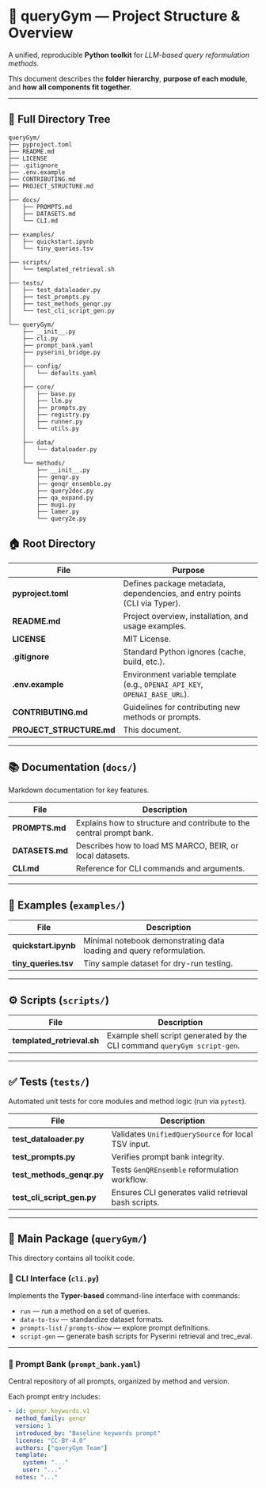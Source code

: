 # 🧠 queryGym — Project Structure & Overview

A unified, reproducible **Python toolkit** for *LLM-based query reformulation methods*.

This document describes the **folder hierarchy**, **purpose of each module**, and **how all components fit together**.

---

## 🌲 Full Directory Tree

```text
queryGym/
├── pyproject.toml
├── README.md
├── LICENSE
├── .gitignore
├── .env.example
├── CONTRIBUTING.md
├── PROJECT_STRUCTURE.md
│
├── docs/
│   ├── PROMPTS.md
│   ├── DATASETS.md
│   └── CLI.md
│
├── examples/
│   ├── quickstart.ipynb
│   └── tiny_queries.tsv
│
├── scripts/
│   └── templated_retrieval.sh
│
├── tests/
│   ├── test_dataloader.py
│   ├── test_prompts.py
│   ├── test_methods_genqr.py
│   └── test_cli_script_gen.py
│
└── queryGym/
    ├── __init__.py
    ├── cli.py
    ├── prompt_bank.yaml
    ├── pyserini_bridge.py
    │
    ├── config/
    │   └── defaults.yaml
    │
    ├── core/
    │   ├── base.py
    │   ├── llm.py
    │   ├── prompts.py
    │   ├── registry.py
    │   ├── runner.py
    │   └── utils.py
    │
    ├── data/
    │   └── dataloader.py
    │
    └── methods/
        ├── __init__.py
        ├── genqr.py
        ├── genqr_ensemble.py
        ├── query2doc.py
        ├── qa_expand.py
        ├── mugi.py
        ├── lamer.py
        └── query2e.py
```

## 🏠 Root Directory

| File | Purpose |
|------|----------|
| **pyproject.toml** | Defines package metadata, dependencies, and entry points (CLI via Typer). |
| **README.md** | Project overview, installation, and usage examples. |
| **LICENSE** | MIT License. |
| **.gitignore** | Standard Python ignores (cache, build, etc.). |
| **.env.example** | Environment variable template (e.g., `OPENAI_API_KEY`, `OPENAI_BASE_URL`). |
| **CONTRIBUTING.md** | Guidelines for contributing new methods or prompts. |
| **PROJECT_STRUCTURE.md** | This document. |

---

## 📚 Documentation (`docs/`)

Markdown documentation for key features.

| File | Description |
|------|--------------|
| **PROMPTS.md** | Explains how to structure and contribute to the central prompt bank. |
| **DATASETS.md** | Describes how to load MS MARCO, BEIR, or local datasets. |
| **CLI.md** | Reference for CLI commands and arguments. |

---

## 🧩 Examples (`examples/`)

| File | Description |
|------|--------------|
| **quickstart.ipynb** | Minimal notebook demonstrating data loading and query reformulation. |
| **tiny_queries.tsv** | Tiny sample dataset for dry-run testing. |

---

## ⚙️ Scripts (`scripts/`)

| File | Description |
|------|--------------|
| **templated_retrieval.sh** | Example shell script generated by the CLI command `queryGym script-gen`. |

---

## ✅ Tests (`tests/`)

Automated unit tests for core modules and method logic (run via `pytest`).

| File | Description |
|------|--------------|
| **test_dataloader.py** | Validates `UnifiedQuerySource` for local TSV input. |
| **test_prompts.py** | Verifies prompt bank integrity. |
| **test_methods_genqr.py** | Tests `GenQREnsemble` reformulation workflow. |
| **test_cli_script_gen.py** | Ensures CLI generates valid retrieval bash scripts. |

---

## 🧠 Main Package (`queryGym/`)

This directory contains all toolkit code.

### 🔹 CLI Interface (`cli.py`)
Implements the **Typer-based** command-line interface with commands:
- `run` — run a method on a set of queries.
- `data-to-tsv` — standardize dataset formats.
- `prompts-list` / `prompts-show` — explore prompt definitions.
- `script-gen` — generate bash scripts for Pyserini retrieval and trec_eval.

---

### 🔹 Prompt Bank (`prompt_bank.yaml`)
Central repository of all prompts, organized by method and version.

Each prompt entry includes:
```yaml
- id: genqr.keywords.v1
  method_family: genqr
  version: 1
  introduced_by: "Baseline keywords prompt"
  license: "CC-BY-4.0"
  authors: ["queryGym Team"]
  template:
    system: "..."
    user: "..."
  notes: "..."